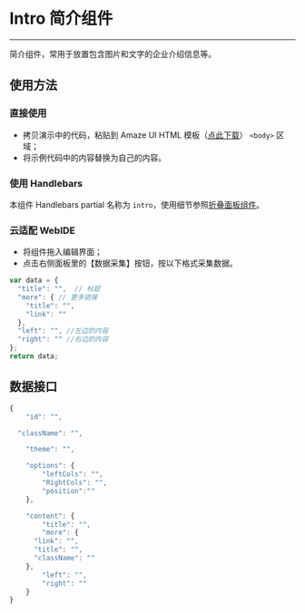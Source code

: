 # Intro 简介组件
---

简介组件，常用于放置包含图片和文字的企业介绍信息等。


## 使用方法

### 直接使用

- 拷贝演示中的代码，粘贴到 Amaze UI HTML 模板（[点此下载](/getting-started)） `<body>` 区域；
- 将示例代码中的内容替换为自己的内容。

### 使用 Handlebars

本组件 Handlebars partial 名称为 `intro`，使用细节参照[折叠面板组件](/widgets/accordion)。

### 云适配 WebIDE

- 将组件拖入编辑界面；
- 点击右侧面板里的【数据采集】按钮，按以下格式采集数据。

```javascript
var data = {
  "title": "",  // 标题
  "more": { // 更多链接
    "title": "",
    "link": ""
  },
  "left": "", //左边的内容
  "right": "" //右边的内容
};
return data;
```

## 数据接口

```javascript
{
	"id": "",

  "className": "",

	"theme": "",

	"options": {
		"leftCols": "",
		"RightCols": "",
		"position":""
	},

	"content": {
		"title": "",
		"more": {
      "link": "",
      "title": "",
      "className": ""
    },
		"left": "",
		"right": ""
	}
}
```
